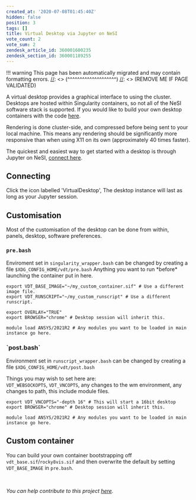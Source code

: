 ```yaml
---
created_at: '2020-07-08T01:45:40Z'
hidden: false
position: 3
tags: []
title: Virtual Desktop via Jupyter on NeSI
vote_count: 2
vote_sum: 2
zendesk_article_id: 360001600235
zendesk_section_id: 360001189255
---
```




[//]: <> (REMOVE ME IF PAGE VALIDATED)
[//]: <> (vvvvvvvvvvvvvvvvvvvv)
!!! warning
    This page has been automatically migrated and may contain formatting errors.
[//]: <> (^^^^^^^^^^^^^^^^^^^^)
[//]: <> (REMOVE ME IF PAGE VALIDATED)

A virtual desktop provides a graphical interface to using the cluster.
Desktops are hosted within Singularity containers, so not all of the
NeSI software stack is supported. If you would like to build your own
desktop containers with the code
[here](https://github.com/nesi/nesi-singularity-recipes).

Rendering is done cluster-side, and compressed before being sent to your
local machine. This means any rendering should be significantly more
responsive than when using X11 on its own (approximately 40 times
faster).

The quickest and easiest way to get started with a desktop is through
Jupyter on NeSI, [connect here](https://jupyter.nesi.org.nz/).

## Connecting

Click the icon labelled 'VirtualDesktop', The desktop instance will last
as long as your Jupyter session.

## Customisation

Most of the customisation of the desktop can be done from within,  
panels, desktop, software preferences.

### `pre.bash`

Enviroment set in `singularity_wrapper.bash` can be changed by creating
a file `$XDG_CONFIG_HOME/vdt/pre.bash` Anything you want to run
\*before\* launching the container put in here.

``` sl
export VDT_BASE_IMAGE="~/my_custom_container.sif" # Use a different image file.
export VDT_RUNSCRIPT="~/my_custom_runscript" # Use a different runscript.

export OVERLAY="TRUE"
export BROWSER="chrome" # Desktop session will inherit this.

module load ANSYS/2021R2 # Any modules you want to be loaded in main instance go here.
```

### \`post.bash\`

Environment set in `runscript_wrapper.bash` can be changed by creating a
file `$XDG_CONFIG_HOME/vdt/post.bash`

Things you may wish to set here are:  
`VDT_WEBSOCKOPTS`, `VDT_VNCOPTS`, any changes to the wm environment, any
changes to path, this include module files.

``` sl
export VDT_VNCOPTS="-depth 16" # This will start a 16bit desktop
export BROWSER="chrome" # Desktop session will inherit this.

module load ANSYS/2021R2 # Any modules you want to be loaded in main instance go here.
```

## Custom container

You can build your own container bootstrapping off
`vdt_base.sif`/`rocky8vis.sif` and then overwrite the default by setting
`VDT_BASE_IMAGE` in `pre.bash`.

<!--
<h2 id="h_01HDHQPY636ARH8CE6RP0700VX">Setup Scripts</h2>
<p>
  Several scripts are available that will help you get started by setting up desktop
  shortcuts and loading module in the base environment. These can be found at
  <code>$VDT_ROOT/setup_scripts</code>
</p>
<h2>noVNC</h2>
<p>Recommend setting scaling to 'remote'</p>
<div style="display: flex;">
  <img src="https://support.nesi.org.nz/hc/article_attachments/360004678036" width="426" height="362"><img src="https://support.nesi.org.nz/hc/article_attachments/360005192376">
</div>
<blockquote class="blockquote-warning">
  <h3 id="prerequisites">Restore Defaults</h3>
  <p>
    All local settings can be restored by running the command
    <code>vdt clean</code> (or <code>/opt/nesi/vdt clean</code>). Note, this
    will probably break any running desktop sessions.
  </p>
</blockquote>
-->

 

*You can help contribute to this
project [here](https://github.com/nesi/nesi-virtual-desktops/projects/1).*

<!--
<table style="height:190px;width:722px;display:none">
  <tbody>
    <tr>
      <td style="width:47px">&nbsp;Desktop</td>
      <td style="width:272.122px">&nbsp;command</td>
      <td style="width:143.878px">Working</td>
      <td style="width:138px">OS</td>
      <td style="width:62px">Desktop</td>
    </tr>
    <tr>
      <td style="width:47px">eng_dev</td>
      <td style="width:272.122px">
        <code>/opt/nesi/vdt/run&nbsp;eng_dev &lt;port&gt;</code>
      </td>
      <td style="width:143.878px">
        <p>
          ABAQUS<br>
          ANSYS<br>
          MATLAB<br>
          COMSOL
        </p>
      </td>
      <td style="width:138px">Centos7</td>
      <td style="width:62px">xfce</td>
    </tr>
    <tr>
      <td style="width:47px">default</td>
      <td style="width:272.122px">
        <code>/opt/nesi/vdt/run&nbsp;default &lt;port&gt;</code>
      </td>
      <td style="width:143.878px">
        <p>&nbsp;</p>
      </td>
      <td style="width:138px">Centos7</td>
      <td style="width:62px">xfce</td>
    </tr>
  </tbody>
</table>
-->